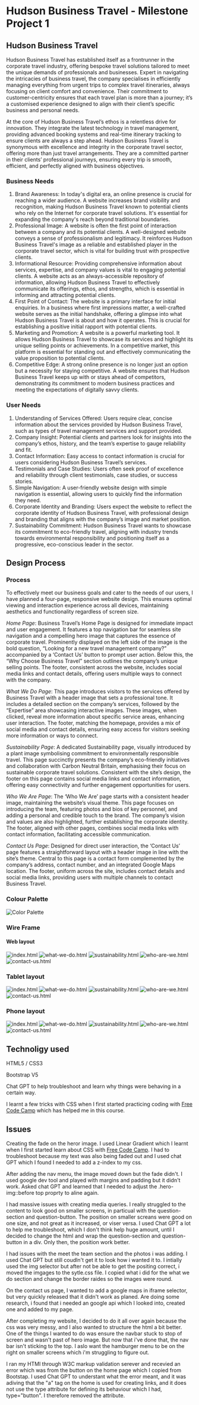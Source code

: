 # Hudson Business Travel - Milestone Project 1

## Hudson Business Travel

Hudson Business Travel has established itself as a frontrunner in the corporate travel industry, offering bespoke travel solutions tailored to meet the unique demands of professionals and businesses. Expert in navigating the intricacies of business travel, the company specialises in efficiently managing everything from urgent trips to complex travel itineraries, always focusing on client comfort and convenience. Their commitment to customer-centricity ensures that each travel plan is more than a journey; it’s a customised experience designed to align with their client’s specific business and personal needs.

At the core of Hudson Business Travel’s ethos is a relentless drive for innovation. They integrate the latest technology in travel management, providing advanced booking systems and real-time itinerary tracking to ensure clients are always a step ahead. Hudson Business Travel is synonymous with excellence and integrity in the corporate travel sector, offering more than just travel arrangements. They are a committed partner in their clients’ professional journeys, ensuring every trip is smooth, efficient, and perfectly aligned with business objectives.

### Business Needs

1. Brand Awareness: In today's digital era, an online presence is crucial for reaching a wider audience. A website increases brand visibility and recognition, making Hudson Business Travel known to potential clients who rely on the Internet for corporate travel solutions. It's essential for expanding the company's reach beyond traditional boundaries.
2. Professional Image: A website is often the first point of interaction between a company and its potential clients. A well-designed website conveys a sense of professionalism and legitimacy. It reinforces Hudson Business Travel's image as a reliable and established player in the corporate travel sector, which is vital for building trust with prospective clients.
3. Informational Resource: Providing comprehensive information about services, expertise, and company values is vital to engaging potential clients. A website acts as an always-accessible repository of information, allowing Hudson Business Travel to effectively communicate its offerings, ethos, and strengths, which is essential in informing and attracting potential clients.
4. First Point of Contact: The website is a primary interface for initial enquiries. In a business where first impressions matter, a well-crafted website serves as the initial handshake, offering a glimpse into what Hudson Business Travel is about and how it operates. This is crucial for establishing a positive initial rapport with potential clients.
5. Marketing and Promotion: A website is a powerful marketing tool. It allows Hudson Business Travel to showcase its services and highlight its unique selling points or achievements. In a competitive market, this platform is essential for standing out and effectively communicating the value proposition to potential clients.
6. Competitive Edge: A strong online presence is no longer just an option but a necessity for staying competitive. A website ensures that Hudson Business Travel keeps up with or stays ahead of competitors, demonstrating its commitment to modern business practices and meeting the expectations of digitally savvy clients.

### User Needs

1. Understanding of Services Offered: Users require clear, concise information about the services provided by Hudson Business Travel, such as types of travel management services and support provided.
2. Company Insight: Potential clients and partners look for insights into the company’s ethos, history, and the team’s expertise to gauge reliability and fit.
3. Contact Information: Easy access to contact information is crucial for users considering Hudson Business Travel’s services.
4. Testimonials and Case Studies: Users often seek proof of excellence and reliability through client testimonials, case studies, or success stories.
5. Simple Navigation: A user-friendly website design with simple navigation is essential, allowing users to quickly find the information they need.
6. Corporate Identity and Branding: Users expect the website to reflect the corporate identity of Hudson Business Travel, with professional design and branding that aligns with the company’s image and market position.
7. Sustainability Commitment: Hudson Business Travel wants to showcase its commitment to eco-friendly travel, aligning with industry trends towards environmental responsibility and positioning itself as a progressive, eco-conscious leader in the sector.

## Design Process

### Process

To effectively meet our business goals and cater to the needs of our users, I have planned a four-page, responsive website design. This ensures optimal viewing and interaction experience across all devices, maintaining aesthetics and functionality regardless of screen size.

*Home Page*: Business Travel’s Home Page is designed for immediate impact and user engagement. It features a top navigation bar for seamless site navigation and a compelling hero image that captures the essence of corporate travel. Prominently displayed on the left side of the image is the bold question, “Looking for a new travel management company?” accompanied by a ‘Contact Us’ button to prompt user action. Below this, the “Why Choose Business Travel” section outlines the company’s unique selling points. The footer, consistent across the website, includes social media links and contact details, offering users multiple ways to connect with the company.

*What We Do Page*: This page introduces visitors to the services offered by Business Travel with a header image that sets a professional tone. It includes a detailed section on the company’s services, followed by the “Expertise” area showcasing interactive images. These images, when clicked, reveal more information about specific service areas, enhancing user interaction. The footer, matching the homepage, provides a mix of social media and contact details, ensuring easy access for visitors seeking more information or ways to connect.

*Sustainability Page*: A dedicated Sustainability page, visually introduced by a plant image symbolising commitment to environmentally responsible travel. This page succinctly presents the company’s eco-friendly initiatives and collaboration with Carbon Neutral Britain, emphasising their focus on sustainable corporate travel solutions. Consistent with the site’s design, the footer on this page contains social media links and contact information, offering easy connectivity and further engagement opportunities for users.

*Who We Are Page*: The ‘Who We Are’ page starts with a consistent header image, maintaining the website’s visual theme. This page focuses on introducing the team, featuring photos and bios of key personnel, and adding a personal and credible touch to the brand. The company’s vision and values are also highlighted, further establishing the corporate identity. The footer, aligned with other pages, combines social media links with contact information, facilitating accessible communication.

*Contact Us Page*: Designed for direct user interaction, the ‘Contact Us’ page features a straightforward layout with a header image in line with the site’s theme. Central to this page is a contact form complemented by the company’s address, contact number, and an integrated Google Maps location. The footer, uniform across the site, includes contact details and social media links, providing users with multiple channels to contact Business Travel.

### Colour Palette

![Color Palette](assets/images-readme/color-palette.png)

### Wire Frame

#### Web layout

![index.html](assets/images-readme/wire-frame-web-index.html.png)
![what-we-do.html](assets/images-readme/wire-frame-web-what-we-do.html.png)
![sustainability.html](assets/images-readme/wire-frame-web-sustainability.html.png)
![who-are-we.html](assets/images-readme/wire-frame-web-who-are-we.html.png)
![contact-us.html](assets/images-readme/wire-frame-web-contact-us.html.png)

### Tablet layout

![index.html](assets/images-readme/wire-frame-tablet-index.html-v2.png)
![what-we-do.html](assets/images-readme/wire-frame-tablet-what-we-do.html-v2.png)
![sustainability.html](assets/images-readme/wire-frame-tablet-sustainability.html-v2.png)
![who-are-we.html](assets/images-readme/wire-frame-tablet-who-we-are.html-v2.png)
![contact-us.html](assets/images-readme/wire-frame-tablet-contact-us.html-v2.png)

### Phone layout

![index.html](assets/images-readme/wire-frame-phone-index.html-v2.png)
![what-we-do.html](assets/images-readme/wire-frame-phone-what-we-do.html-v2.png)
![sustainability.html](assets/images-readme/wire-frame-phone-sustainability.html-v2.png)
![who-are-we.html](assets/images-readme/wire-frame-phone-who-we-are.html-v2.png)
![contact-us.html](assets/images-readme/wire-frame-phone-contact-us.html-v2.png)

## Technoligy used

HTML5 / CSS3

Bootstrap V5

Chat GPT to help troubleshoot and learn why things were behaving in a certain way.

I learnt a few tricks with CSS when I first started practicing coding with [Free Code Camp](https://www.freecodecamp.org/) which has helped me in this course.

## Issues

Creating the fade on the heror image. I used Linear Gradient which I learnt when I first started learn about CSS with [Free Code Camp](https://www.freecodecamp.org/).
I had to troubleshoot because my text was also being faded out and I used chat GPT which I found I needed to add a z-index to my css.

After adding the nav menu, the image moved down but the fade didn't. I used google dev tool and played with margins and padding but it didn't work. Asked chat GPT and learned that I needed to adjust the .hero-img::before top proprty to aline again.

I had massive issues with creating media queries. I really struggled to the content to look good on smaller screens, in particual with the question-section and question-button. The position on smaller screans were good on one size, and not great as it increased, or viser versa. I used Chat GPT a lot to help me troubleshoot, which I don't think help huge amount, until I decided to change the html and wrap the question-section and question-button in a div. Only then, the position work better.

I had issues with the meet the team section and the photos i was adding. I used Chat GPT but still coudln't get it to look how i wanted it to. I intially used the img selector but after not be able to get the positing correct, i moved the imgages to the sytle.css file. I copied what i did for the what we do section and change the border raides so the images were round.

On the contact us page, I wanted to add a google maps in iframe selector, but very quickly released that it didn't work as planed. Are doing some research, i found that i needed an google api which I looked into, created one and added to my page.

After completing my website, I decided to do it all over again because the css was very messy, and I also wanted to structure the html a bit better. One of the things I wanted to do was ensure the navbar stuck to stop of screen and wasn't past of hero image. But now that i've done that, the nav bar isn't sticking to the top. I aslo want the hamburger menu to be on the right on smaller screens which i'm struggling to figure out.

I ran my HTMl through W3C markup validation serever and recevied an error which was from the button on the home page which I copied from Bootstap. I used Chat GPT to understant what the error meant, and it was adiving that the "a" tag on the home is used for creating links, and it does not use the type attribute for defining its behaviour which I had, type="button". I therefore removed the attribute.
